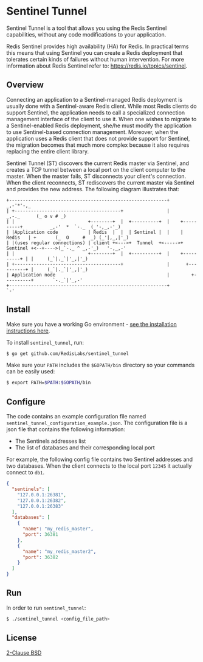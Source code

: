 # Sentinel Tunnel
Sentinel Tunnel is a tool that allows you using the Redis Sentinel capabilities, without any code modifications to your application.

Redis Sentinel provides high availability (HA) for Redis. In practical terms this means that using Sentinel you can create a Redis deployment that tolerates certain kinds of failures without human intervention. For more information about Redis Sentinel refer to: https://redis.io/topics/sentinel.

## Overview

Connecting an application to a Sentinel-managed Redis deployment is usually done with a Sentinel-aware Redis client. While most Redis clients do support Sentinel, the application needs to call a specialized connection management interface of the client to use it. When one wishes to migrate to a Sentinel-enabled Redis deployment, she/he must modify the application to use Sentinel-based connection management. Moreover, when the application uses a Redis client that does not provide support for Sentinel, the migration becomes that much more complex because it also requires replacing the entire client library.

Sentinel Tunnel (ST) discovers the current Redis master via Sentinel, and creates a TCP tunnel between a local port on the client computer to the master. When the master fails, ST disconnects your client's connection. When the client reconnects, ST rediscovers the current master via Sentinel and provides the new address.
The following diagram illustrates that:

```                                                                                                          _
+----------------------------------------------------------+                                          _,-'*'-,_
| +---------------------------------------+                |                              _,-._      (_ o v # _)
| |                           +--------+  |  +----------+  |    +----------+          _,-'  *  `-._  (_'-,_,-'_)
| |Application code           | Redis  |  |  | Sentinel |  |    |  Redis   | +       (_  O     #  _) (_'|,_,|'_)
| |(uses regular connections) | client +<--->+  Tunnel  +<----->+ Sentinel +<--+---->(_`-._ ^ _,-'_)   '-,_,-'
| |                           +--------+  |  +----------+  |    +----------+ | |     (_`|._`|'_,|'_)
| +---------------------------------------+                |      +----------+ |     (_`|._`|'_,|'_)
| Application node                                         |        +----------+       `-._`|'_,-'
+----------------------------------------------------------+                               `-'
```
## Install

Make sure you have a working Go environment - [see the installation instructions here](http://golang.org/doc/install.html).

To install `sentinel_tunnel`, run:
```bash
$ go get github.com/RedisLabs/sentinel_tunnel
```
Make sure your `PATH` includes the `$GOPATH/bin` directory so your commands can be easily used:

```bash
$ export PATH=$PATH:$GOPATH/bin
```

## Configure
The code contains an example configuration file named `sentinel_tunnel_configuration_example.json`. The configuration file is a json file that contains the following information:

* The Sentinels addresses list
* The list of databases and their corresponding local port

For example, the following config file contains two Sentinel addresses and two databases. When the client connects to the local port `12345` it actually connect to `db1`.

```json
{
  "sentinels": [
    "127.0.0.1:26381",
    "127.0.0.1:26382",
    "127.0.0.1:26383"
  ],
  "databases": [
    {
      "name": "my_redis_master",
      "port": 36381
    },
    {
      "name": "my_redis_master2",
      "port": 36382
    }
  ]
}
```

## Run
In order to run `sentinel_tunnel`:

```bash
$ ./sentinel_tunnel <config_file_path>
```

## License

[2-Clause BSD](LICENSE)
